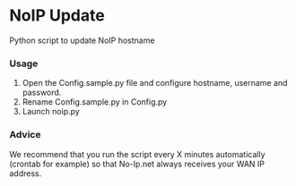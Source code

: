 # NoIP Update
Python script to update NoIP hostname

### Usage

1. Open the Config.sample.py file and configure hostname, username and password.
2. Rename Config.sample.py in Config.py
3. Launch noip.py

### Advice
	
We recommend that you run the script every X minutes automatically (crontab for example) so that No-Ip.net always receives your WAN IP address.